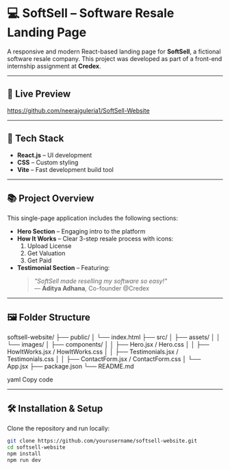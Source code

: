 # 💻 SoftSell – Software Resale Landing Page

A responsive and modern React-based landing page for **SoftSell**, a fictional software resale company. This project was developed as part of a front-end internship assignment at **Credex**.

---

## 🚀 Live Preview

https://github.com/neerajguleria1/SoftSell-Website

---

## 🧰 Tech Stack

- **React.js** – UI development
- **CSS** – Custom styling
- **Vite** – Fast development build tool

---

## 📚 Project Overview

This single-page application includes the following sections:

- **Hero Section** – Engaging intro to the platform
- **How It Works** – Clear 3-step resale process with icons:
  1. Upload License
  2. Get Valuation
  3. Get Paid
- **Testimonial Section** – Featuring:
  > _"SoftSell made reselling my software so easy!"_  
  > — **Aditya Adhana**, Co-founder @Credex

---

## 🖼️ Folder Structure
softsell-website/
├── public/
│ └── index.html
├── src/
│ ├── assets/
│ │ └── images/
│ ├── components/
│ │ ├── Hero.jsx / Hero.css
│ │ ├── HowItWorks.jsx / HowItWorks.css
│ │ ├── Testimonials.jsx / Testimonials.css
│ │ ├── ContactForm.jsx / ContactForm.css
│ └── App.jsx
├── package.json
└── README.md

yaml
Copy code

---

## 🛠️ Installation & Setup

Clone the repository and run locally:

```bash
git clone https://github.com/yourusername/softsell-website.git
cd softsell-website
npm install
npm run dev

